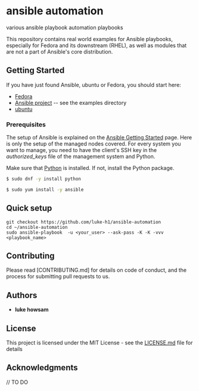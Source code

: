 # ansible automation 

various ansible playbook automation playbooks 

This repository contains real world examples for Ansible playbooks, especially for Fedora and its downstream (RHEL), as well as modules that are not a part of Ansible's core distribution.

## Getting Started
If you have just found Ansible, ubuntu or Fedora, you should start here:

 * [Fedora](http://www.fedoraproject.org)
 * [Ansible project](https://github.com/ansible/ansible) -- see the examples directory
 * [ubuntu](https://ubuntu.com/)



### Prerequisites
The setup of Ansible is explained on the 
[Ansible Getting Started](http://ansible.cc/docs/gettingstarted.html) page. 
Here is only the setup of the managed nodes covered. For every system you want
to manage, you need to have the client's SSH key in the *authorized_keys* file
of the management system and Python.

Make sure that [Python](http://www.python.org/) is installed. If not, install
the Python package.

```bash
$ sudo dnf -y install python
```

```bash 
$ sudo yum install -y ansible 
```

## Quick setup 
```
git checkout https://github.com/luke-h1/ansible-automation
cd ~/ansible-automation 
sudo ansible-playbook  -u <your_user> --ask-pass -K -K -vvv <playbook_name>
```


## Contributing

Please read [CONTRIBUTING.md] for details on  code of conduct, and the process for submitting pull requests to us.



## Authors

* **luke howsam** 

## License

This project is licensed under the MIT License - see the [LICENSE.md](LICENSE.md) file for details

## Acknowledgments

// TO DO 

